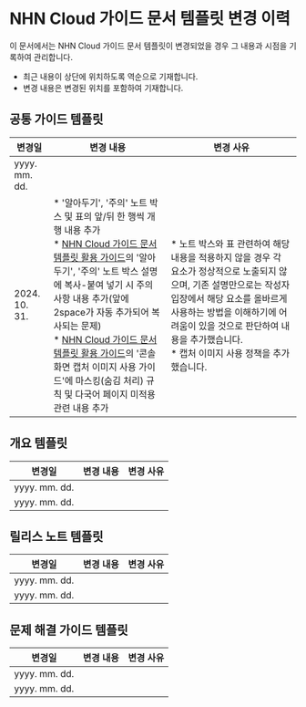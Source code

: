 # NHN Cloud 가이드 문서 템플릿 변경 이력

이 문서에서는 NHN Cloud 가이드 문서 템플릿이 변경되었을 경우 그 내용과 시점을 기록하여 관리합니다.
* 최근 내용이 상단에 위치하도록 역순으로 기재합니다.
* 변경 내용은 변경된 위치를 포함하여 기재합니다.

## 공통 가이드 템플릿

| 변경일 | 변경 내용 | 변경 사유 |
| --- | --- | --- |
| yyyy. mm. dd. | | |
| 2024. 10. 31. | * '알아두기', '주의' 노트 박스 및 표의 앞/뒤 한 행씩 개행 내용 추가<br>* [NHN Cloud 가이드 문서 템플릿 활용 가이드](https://nhnent.dooray.com/share/pages/zzvZY-57RG6imxkuc_-blA)의 '알아두기', '주의' 노트 박스 설명에 복사-붙여 넣기 시 주의 사항 내용 추가(앞에 2space가 자동 추가되어 복사되는 문제)<br>* [NHN Cloud 가이드 문서 템플릿 활용 가이드](https://nhnent.dooray.com/share/pages/zzvZY-57RG6imxkuc_-blA)의 '콘솔 화면 캡처 이미지 사용 가이드'에 마스킹(숨김 처리) 규칙 및 다국어 페이지 미적용 관련 내용 추가 | * 노트 박스와 표 관련하여 해당 내용을 적용하지 않을 경우 각 요소가 정상적으로 노출되지 않으며, 기존 설명만으로는 작성자 입장에서 해당 요소를 올바르게 사용하는 방법을 이해하기에 어려움이 있을 것으로 판단하여 내용을 추가했습니다.<br>* 캡처 이미지 사용 정책을 추가했습니다. |


## 개요 템플릿

| 변경일 | 변경 내용 | 변경 사유 |
| --- | --- | --- |
| yyyy. mm. dd. | | |
| yyyy. mm. dd. | | |

## 릴리스 노트 템플릿

| 변경일 | 변경 내용 | 변경 사유 |
| --- | --- | --- |
| yyyy. mm. dd. | | |
| yyyy. mm. dd. | | |

## 문제 해결 가이드 템플릿

| 변경일 | 변경 내용 | 변경 사유 |
| --- | --- | --- |
| yyyy. mm. dd. | | |
| yyyy. mm. dd. | | |
